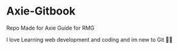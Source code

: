 # Axie-Gitbook

Repo Made for Axie Guide for RMG

I love Learning web development and coding and im new to Git 🧑‍🎨
